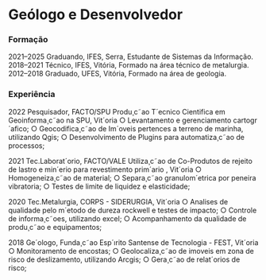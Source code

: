# Geólogo e Desenvolvedor

### Formação
2021–2025 Graduando, IFES, Serra, Estudante de Sistemas da Informação.
2018–2021 Técnico, IFES, Vitória, Formado na área técnico de metalurgia.
2012–2018 Graduado, UFES, Vitória, Formado na área de geologia.
### Experiência
2022 Pesquisador, FACTO/SPU Produ¸c˜ao T´ecnico Cientifica em Geoinforma¸c˜ao na
SPU, Vit´oria
○ Levantamento e gerenciamento cartogr´afico;
○ Geocodifica¸c˜ao de Im´oveis pertences a terreno de marinha, utilizando Qgis;
○ Desenvolvimento de Plugins para automatiza¸c˜ao de processos;

2021 Tec.Laborat´orio, FACTO/VALE Utiliza¸c˜ao de Co-Produtos de rejeito de lastro e
min´erio para revestimento prim´ario , Vit´oria
○ Homogeneiza¸c˜ao de material;
○ Separa¸c˜ao granulom´etrica por peneira vibratoria;
○ Testes de limite de liquidez e elasticidade;

2020 Tec.Metalurgia, CORPS - SIDERURGIA, Vit´oria
○ Analises de qualidade pelo m´etodo de dureza rockwell e testes de impacto;
○ Controle de informa¸c˜oes, utilizando excel;
○ Acompanhamento da qualidade de produ¸c˜ao e equipamentos;

2018 Ge´ologo, Funda¸c˜ao Esp´ırito Santense de Tecnologia - FEST, Vit´oria
○ Monitoramento de encostas;
○ Geolocaliza¸c˜ao de imoveis em zona de risco de deslizamento, utilizando Arcgis;
○ Gera¸c˜ao de relat´orios de risco;
